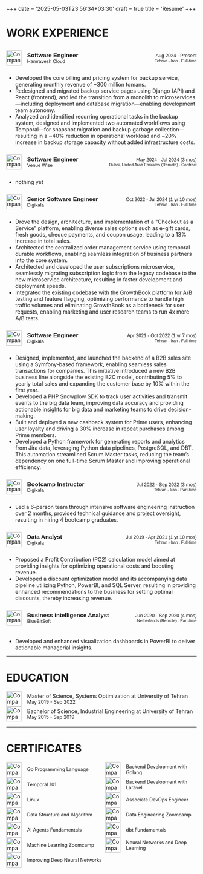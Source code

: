 +++
date = '2025-05-03T23:56:34+03:30'
draft = true
title = 'Resume'
+++

# WORK EXPERIENCE

<div class="custom-html" style="display: flex; align-items: center; justify-content: space-between; padding: 10px 0; font-family: Arial, sans-serif;">

  <div style="display: flex; align-items: center; gap: 15px;">
    <img src="https://media.licdn.com/dms/image/v2/C4D0BAQFIOmQcwTXY5g/company-logo_100_100/company-logo_100_100/0/1630513308234/hamravesh_logo?e=1752710400&v=beta&t=TITd5IY69lWY8N6JUJToOIlKRcIlTRVMNJ6znd1pQV4" alt="Company Logo" 
         style="width: 40px; height: 40px; object-fit: contain;" />
    <div style="display: flex; flex-direction: column;">
      <div style="font-weight: bold; font-size: 1.1em;">Software Engineer</div>
      <div>
        <a href="https://hamravesh.com/" target="_blank" rel="noopener noreferrer" 
         style="text-decoration: none; font-size: 0.9em;">Hamravesh Cloud</a>
      </div>
    </div>

  </div>
  <div style="text-align: right; white-space: nowrap; font-size: 0.9em;">
      Aug 2024 - Present
      <div style="font-size: 0.85em;">Tehran - Iran . Full-time</div>
  </div>
</div>

- Developed the core billing and pricing system for backup service, generating monthly revenue of +300 million tomans.
- Redesigned and migrated backup service pages using Django (API) and React (frontend), and led the transition from a monolith to microservices—including deployment and database migration—enabling development team autonomy.
- Analyzed and identified recurring operational tasks in the backup system, designed and implemented two automated workflows using Temporal—for snapshot migration and backup garbage collection—resulting in a ~40% reduction in operational workload and ~20% increase in backup storage capacity without added infrastructure costs.

<div class="custom-html" style="display: flex; align-items: center; justify-content: space-between; padding: 10px 0; font-family: Arial, sans-serif;">
  <div style="display: flex; align-items: center; gap: 15px;">
    <img src="https://media.licdn.com/dms/image/v2/D4D0BAQG7Yx-JnkeKww/company-logo_100_100/company-logo_100_100/0/1715671804727/venue_wise_logo?e=1752710400&v=beta&t=0e1FGuezZo6uUGC7MwGT4IzUGcEBCY1dojGDyDfew1E" alt="Company Logo" 
         style="width: 40px; height: 40px; object-fit: contain;" />
    <div style="display: flex; flex-direction: column;">
      <div style="font-weight: bold; font-size: 1.1em;">Software Engineer</div>
      <div>
        <a href="https://venuewise.com/" target="_blank" rel="noopener noreferrer" 
         style="text-decoration: none; font-size: 0.9em;">Venue Wise</a>
      </div>
    </div>

  </div>
  <div style="text-align: right; white-space: nowrap; font-size: 0.9em;">
      May 2024 - Jul 2024 (3 mos)
      <div style="font-size: 0.85em;">Dubai, United Arab Emirates (Remote) . Contract</div>
  </div>
</div>

- nothing yet

<div class="custom-html" style="display: flex; align-items: center; justify-content: space-between; padding: 10px 0; font-family: Arial, sans-serif;">
  <div style="display: flex; align-items: center; gap: 15px;">
    <img src="https://media.licdn.com/dms/image/v2/C4D0BAQGshHg22ds-ug/company-logo_100_100/company-logo_100_100/0/1652508506193/digikala_logo?e=1752710400&v=beta&t=E5-4IITE8O_B8whLN0NlZ5R9RJcs5h8ck4SpJWRE9-M" alt="Company Logo" 
         style="width: 40px; height: 40px; object-fit: contain;" />
    <div style="display: flex; flex-direction: column;">
      <div style="font-weight: bold; font-size: 1.1em;">Senior Software Engineer</div>
      <div>
        <a href="https://www.digikala.com/" target="_blank" rel="noopener noreferrer" 
         style="text-decoration: none; font-size: 0.9em;">Digikala</a>
      </div>
    </div>

  </div>
  <div style="text-align: right; white-space: nowrap; font-size: 0.9em;">
      Oct 2022 - Jul 2024 (1 yr 10 mos)
      <div style="font-size: 0.85em;">Tehran - Iran . Full-time</div>
  </div>
</div>

- Drove the design, architecture, and implementation of a “Checkout as a Service” platform, enabling diverse sales options such as e-gift cards, fresh goods, cheque payments, and coupon usage, leading to a 13% increase in total sales.
- Architected the centralized order management service using temporal durable workflows, enabling seamless integration of business partners into the core system.
- Architected and developed the user subscriptions microservice, seamlessly migrating subscription logic from the legacy codebase to the new microservice architecture, resulting in faster development and deployment speeds.
- Integrated the existing codebase with the GrowthBook platform for A/B testing and feature flagging, optimizing performance to handle high traffic volumes and eliminating GrowthBook as a bottleneck for user requests, enabling marketing and user research teams to run 4x more A/B tests.

<div class="custom-html" style="display: flex; align-items: center; justify-content: space-between; padding: 10px 0; font-family: Arial, sans-serif;">
  <div style="display: flex; align-items: center; gap: 15px;">
    <img src="https://media.licdn.com/dms/image/v2/C4D0BAQGshHg22ds-ug/company-logo_100_100/company-logo_100_100/0/1652508506193/digikala_logo?e=1752710400&v=beta&t=E5-4IITE8O_B8whLN0NlZ5R9RJcs5h8ck4SpJWRE9-M" alt="Company Logo" 
         style="width: 40px; height: 40px; object-fit: contain;" />
    <div style="display: flex; flex-direction: column;">
      <div style="font-weight: bold; font-size: 1.1em;">Software Engineer</div>
      <div>
        <a href="https://www.digikala.com/" target="_blank" rel="noopener noreferrer" 
         style="text-decoration: none; font-size: 0.9em;">Digikala</a>
      </div>
    </div>

  </div>
  <div style="text-align: right; white-space: nowrap; font-size: 0.9em;">
      Apr 2021 - Oct 2022 (1 yr 7 mos)
      <div style="font-size: 0.85em;">Tehran - Iran . Full-time</div>
  </div>
</div>

- Designed, implemented, and launched the backend of a B2B sales site using a Symfony-based framework, enabling seamless sales transactions for companies. This initiative introduced a new B2B business line alongside the existing B2C model, contributing 5% to yearly total sales and expanding the customer base by 10% within the first year.
- Developed a PHP Snowplow SDK to track user activities and transmit events to the big data team, improving data accuracy and providing actionable insights for big data and marketing teams to drive decision-making.
- Built and deployed a new cashback system for Prime users, enhancing user loyalty and driving a 30% increase in repeat purchases among Prime members.
- Developed a Python framework for generating reports and analytics from Jira data, leveraging Python data pipelines, PostgreSQL, and DBT. This automation streamlined Scrum Master tasks, reducing the team’s dependency on one full-time Scrum Master and improving operational efficiency.

<div class="custom-html" style="display: flex; align-items: center; justify-content: space-between; padding: 10px 0; font-family: Arial, sans-serif;">
  <div style="display: flex; align-items: center; gap: 15px;">
    <img src="https://media.licdn.com/dms/image/v2/C4D0BAQGshHg22ds-ug/company-logo_100_100/company-logo_100_100/0/1652508506193/digikala_logo?e=1752710400&v=beta&t=E5-4IITE8O_B8whLN0NlZ5R9RJcs5h8ck4SpJWRE9-M" alt="Company Logo" 
         style="width: 40px; height: 40px; object-fit: contain;" />
    <div style="display: flex; flex-direction: column;">
      <div style="font-weight: bold; font-size: 1.1em;">Bootcamp Instructor</div>
      <div>
        <a href="https://www.digikala.com/" target="_blank" rel="noopener noreferrer" 
         style="text-decoration: none; font-size: 0.9em;">Digikala</a>
      </div>
    </div>

  </div>
  <div style="text-align: right; white-space: nowrap; font-size: 0.9em;">
      Jul 2022 - Sep 2022 (3 mos)
      <div style="font-size: 0.85em;">Tehran - Iran . Part-time</div>
  </div>
</div>

- Led a 6-person team through intensive software engineering instruction over 2 months, provided technical guidance and project oversight, resulting in hiring 4 bootcamp graduates.

<div class="custom-html" style="display: flex; align-items: center; justify-content: space-between; padding: 10px 0; font-family: Arial, sans-serif;">
  <div style="display: flex; align-items: center; gap: 15px;">
    <img src="https://media.licdn.com/dms/image/v2/C4D0BAQGshHg22ds-ug/company-logo_100_100/company-logo_100_100/0/1652508506193/digikala_logo?e=1752710400&v=beta&t=E5-4IITE8O_B8whLN0NlZ5R9RJcs5h8ck4SpJWRE9-M" alt="Company Logo" 
         style="width: 40px; height: 40px; object-fit: contain;" />
    <div style="display: flex; flex-direction: column;">
      <div style="font-weight: bold; font-size: 1.1em;">Data Analyst</div>
      <div>
        <a href="https://www.digikala.com/" target="_blank" rel="noopener noreferrer" 
         style="text-decoration: none; font-size: 0.9em;">Digikala</a>
      </div>
    </div>

  </div>
  <div style="text-align: right; white-space: nowrap; font-size: 0.9em;">
      Jul 2019 - Apr 2021 (1 yr 10 mos)
      <div style="font-size: 0.85em;">Tehran - Iran . Full-time</div>
  </div>
</div>

- Proposed a Profit Contribution (PC2) calculation model aimed at providing insights for optimizing operational costs and boosting revenue.
- Developed a discount optimization model and its accompanying data pipeline utilizing Python, PowerBI, and SQL Server, resulting in providing enhanced recommendations to the business for setting optimal discounts, thereby increasing revenue.

<div class="custom-html" style="display: flex; align-items: center; justify-content: space-between; padding: 10px 0; font-family: Arial, sans-serif;">
  <div style="display: flex; align-items: center; gap: 15px;">
    <img src="https://media.licdn.com/dms/image/v2/C560BAQFaRNyDG5O8Cg/company-logo_100_100/company-logo_100_100/0/1630625333751/bluebitsoft_logo?e=1752710400&v=beta&t=q2sva6ksAVz0mMULXkfSmr4TUYRX9sLIUEjzoxfWh5Y" alt="Company Logo" 
         style="width: 40px; height: 40px; object-fit: contain;" />
    <div style="display: flex; flex-direction: column;">
      <div style="font-weight: bold; font-size: 1.1em;">Business Intelligence Analyst</div>
      <div>
        <a href="https://bluebitsoft.codes/" target="_blank" rel="noopener noreferrer" 
         style="text-decoration: none; font-size: 0.9em;">BlueBitSoft</a>
      </div>
    </div>

  </div>
  <div style="text-align: right; white-space: nowrap; font-size: 0.9em;">
      Jun 2020 - Sep 2020 (4 mos)
      <div style="font-size: 0.85em;">Netherlands (Remote) . Part-time</div>
  </div>
</div>

###

- Developed and enhanced visualization dashboards in PowerBI to deliver actionable managerial insights.

---

# EDUCATION

<div style="display: flex; align-items: center; gap: 15px;">
<img src="https://media.licdn.com/dms/image/v2/C4E0BAQE-NIX4SUSCOg/company-logo_100_100/company-logo_100_100/0/1631311354545?e=1752710400&v=beta&t=CPnmlJ32-UkdUmbnEod4_JdGQhTBp8JrgPxT0FD-Ghk" alt="Company Logo" 
        style="width: 40px; height: 40px; object-fit: contain;" />
<div style="display: flex; flex-direction: column;">
    <div style="font-weight: font-size: 1.1em;">Master of Science, Systems Optimization at University of Tehran</div>
    <div>
<div style="white-space: nowrap; font-size: 0.9em;">May 2019 - Sep 2022</div>
    </div>
</div>
</div>

<div style="display: flex; align-items: center; gap: 15px;">
<img src="https://media.licdn.com/dms/image/v2/C4E0BAQE-NIX4SUSCOg/company-logo_100_100/company-logo_100_100/0/1631311354545?e=1752710400&v=beta&t=CPnmlJ32-UkdUmbnEod4_JdGQhTBp8JrgPxT0FD-Ghk" alt="Company Logo" 
        style="width: 40px; height: 40px; object-fit: contain;" />
<div style="display: flex; flex-direction: column;">
    <div style="font-weight: font-size: 1.1em;">Bachelor of Science, Industrial Engineering at University of Tehran</div>
    <div>
<div style="white-space: nowrap; font-size: 0.9em;">May 2015 - Sep 2019</div>
    </div>
</div>
</div>

---

# CERTIFICATES

<div style="display: flex; gap: 20px;">
  <div style="flex: 1; display: flex; align-items: center; gap: 15px;">
    <img src="https://media.licdn.com/dms/image/v2/C4D0BAQGexnfBxeEG-g/company-logo_100_100/company-logo_100_100/0/1630530042036/coursera_logo?e=1752710400&v=beta&t=ngZYW0RXzsHSP5HhPC5u4ViCa8frSoWw1cqSJv5BuHs" alt="Company Logo" 
         style="width: 40px; height: 40px; object-fit: contain;" />
    <div style="display: flex; flex-direction: column;">
      <a href="https://www.coursera.org/account/accomplishments/verify/NYR3QBYLTVUW?utm_campaign=sharing_cta&utm_content=cert_image&utm_medium=certificate&utm_product=course&utm_source=android" target="_blank" rel="noopener noreferrer" 
         style="text-decoration: none; font-size: 0.9em;">Go Programming Language</a>
    </div>
  </div>
   <div style="flex: 1; display: flex; align-items: center; gap: 15px;">
    <img src="https://media.licdn.com/dms/image/v2/C4D0BAQGOojMZGgd04Q/company-logo_100_100/company-logo_100_100/0/1637478816527/quera_logo?e=1752710400&v=beta&t=Od-yLvOcn74i7kFtnF9nxDx0RE_EasU9pQca-ov-5_k" alt="Company Logo" 
         style="width: 40px; height: 40px; object-fit: contain;" />
    <div style="display: flex; flex-direction: column;">
      <a href="https://quera.org/media/public/quera_certificate/308b9b83401844eebc5f5f979530c851.jpg" target="_blank" rel="noopener noreferrer" 
         style="text-decoration: none; font-size: 0.9em;">Backend Development with Golang</a>
    </div>
  </div>
</div>

<div style="display: flex; gap: 20px;">
<div style="flex: 1; display: flex; align-items: center; gap: 15px;">
    <img src="https://media.licdn.com/dms/image/v2/D560BAQG2k4od1BnFYw/company-logo_100_100/company-logo_100_100/0/1719946312124/temporal_technologies_logo?e=1752710400&v=beta&t=WIGHAhiBU69Wpqc8iQeT-6wepJnCYFP8EoDUcLZlFXQ" alt="Company Logo" 
         style="width: 40px; height: 40px; object-fit: contain;" />
    <div style="display: flex; flex-direction: column;">
      <a href="https://ibb.co/JyL4jMG" target="_blank" rel="noopener noreferrer" 
         style="text-decoration: none; font-size: 0.9em;">Temporal 101</a>
    </div>
  </div>  
    <div style="flex: 1; display: flex; align-items: center; gap: 15px;">
    <img src="https://media.licdn.com/dms/image/v2/C4D0BAQGOojMZGgd04Q/company-logo_100_100/company-logo_100_100/0/1637478816527/quera_logo?e=1752710400&v=beta&t=Od-yLvOcn74i7kFtnF9nxDx0RE_EasU9pQca-ov-5_k" alt="Company Logo" 
         style="width: 40px; height: 40px; object-fit: contain;" />
    <div style="display: flex; flex-direction: column;">
      <a href="https://quera.org/media/public/quera_certificate/6c2700964b7e4b6dbb280b328fa5a4f1.jpg" target="_blank" rel="noopener noreferrer" 
         style="text-decoration: none; font-size: 0.9em;">Backend Development with Laravel</a>
    </div>
  </div>
</div>

<div style="display: flex; gap: 20px;">
  <div style="flex: 1; display: flex; align-items: center; gap: 15px;">
    <img src="https://media.licdn.com/dms/image/v2/C4D0BAQGOojMZGgd04Q/company-logo_100_100/company-logo_100_100/0/1637478816527/quera_logo?e=1752710400&v=beta&t=Od-yLvOcn74i7kFtnF9nxDx0RE_EasU9pQca-ov-5_k" alt="Company Logo" 
         style="width: 40px; height: 40px; object-fit: contain;" />
    <div style="display: flex; flex-direction: column;">
      <a href="https://quera.org/media/public/quera_certificate/057908bf78d341e5a6c31d3cf2d2687f.jpg" target="_blank" rel="noopener noreferrer" 
         style="text-decoration: none; font-size: 0.9em;">Linux</a>
    </div>
  </div>
  <div style="flex: 1; display: flex; align-items: center; gap: 15px;">
    <img src="https://media.licdn.com/dms/image/v2/D4E0BAQH5aAQ1JS53KA/company-logo_100_100/company-logo_100_100/0/1714461206742?e=1753315200&v=beta&t=Voi6CuCwsqS0oAf-8as7LXk_TgpSoFUg79O2bp0xAaA" alt="Company Logo" 
         style="width: 40px; height: 40px; object-fit: contain;" />
    <div style="display: flex; flex-direction: column;">
      <a href="https://academy.arvancloud.ir/certificate/12721AC71-34F6884-33F89A2/" target="_blank" rel="noopener noreferrer" 
         style="text-decoration: none; font-size: 0.9em;">Associate DevOps Engineer</a>
    </div>
  </div>
</div>

<div style="display: flex; gap: 20px;">
    <div style="flex: 1; display: flex; align-items: center; gap: 15px;">
    <img src="https://media.licdn.com/dms/image/v2/C4D0BAQGOojMZGgd04Q/company-logo_100_100/company-logo_100_100/0/1637478816527/quera_logo?e=1752710400&v=beta&t=Od-yLvOcn74i7kFtnF9nxDx0RE_EasU9pQca-ov-5_k" alt="Company Logo" 
         style="width: 40px; height: 40px; object-fit: contain;" />
    <div style="display: flex; flex-direction: column;">
      <a href="https://quera.org/media/public/quera_certificate/f8df1a6cae9941449b2d6c0f206ff8bb.jpg" target="_blank" rel="noopener noreferrer" 
         style="text-decoration: none; font-size: 0.9em;">Data Structure and Algorithm</a>
    </div>
  </div>
  <div style="flex: 1; display: flex; align-items: center; gap: 15px;">
    <img src="https://media.licdn.com/dms/image/v2/C4D0BAQFY84TXDGjQTA/company-logo_100_100/company-logo_100_100/0/1640896517353/datatalks_club_logo?e=1752710400&v=beta&t=b9hWqMA8t1hrbD7bDe9jqlNvRVxLIxOTSeuvTQKjo9M" alt="Company Logo" 
         style="width: 40px; height: 40px; object-fit: contain;" />
    <div style="display: flex; flex-direction: column;">
      <a href="https://certificate.datatalks.club/dezoomcamp/2024/3481f400d17ea5bdcaed692c4709d6b657a588e2.pdf" target="_blank" rel="noopener noreferrer" 
         style="text-decoration: none; font-size: 0.9em;">Data Engineering Zoomcamp</a>
    </div>
  </div>
</div>

<div style="display: flex; gap: 20px;">
  <div style="flex: 1; display: flex; align-items: center; gap: 15px;">
    <img src="https://media.licdn.com/dms/image/v2/C4D0BAQFzIxlpQ0lAdA/company-logo_100_100/company-logo_100_100/0/1630556211624/huggingface_logo?e=1752710400&v=beta&t=06QTNa6Jky4dVykFXQ_bN3jD7baKGpSrXCkams_lUik" alt="Company Logo" 
         style="width: 40px; height: 40px; object-fit: contain;" />
    <div style="display: flex; flex-direction: column;">
      <a href="https://huggingface.co/datasets/agents-course/certificates/resolve/main/certificates/Shyone/2025-03-04.png" target="_blank" rel="noopener noreferrer" 
         style="text-decoration: none; font-size: 0.9em;">AI Agents Fundamentals</a>
    </div>
  </div>
    <div style="flex: 1; display: flex; align-items: center; gap: 15px;">
    <img src="https://media.licdn.com/dms/image/v2/C560BAQGYxjMn8Ejunw/company-logo_100_100/company-logo_100_100/0/1630649588321/fishtown_analytics_logo?e=1752710400&v=beta&t=e2IWfQJo-oRvuxzdtusRWU_NBE5zCXmpxiQvr2vJiSk" alt="Company Logo" 
         style="width: 40px; height: 40px; object-fit: contain;" />
    <div style="display: flex; flex-direction: column;">
      <a href="https://www.credential.net/c7417459-3a44-41cc-8121-a9526598d224#gs.4osv01" target="_blank" rel="noopener noreferrer" 
         style="text-decoration: none; font-size: 0.9em;">dbt Fundamentals</a>
    </div>
  </div>
</div>

<div style="display: flex; gap: 20px;">
  <div style="flex: 1; display: flex; align-items: center; gap: 15px;">
    <img src="https://media.licdn.com/dms/image/v2/C4D0BAQFY84TXDGjQTA/company-logo_100_100/company-logo_100_100/0/1640896517353/datatalks_club_logo?e=1752710400&v=beta&t=b9hWqMA8t1hrbD7bDe9jqlNvRVxLIxOTSeuvTQKjo9M" alt="Company Logo" 
         style="width: 40px; height: 40px; object-fit: contain;" />
    <div style="display: flex; flex-direction: column;">
      <a href="https://certificate.datatalks.club/ml-zoomcamp/2023/3481f400d17ea5bdcaed692c4709d6b657a588e2.pdf" target="_blank" rel="noopener noreferrer" 
         style="text-decoration: none; font-size: 0.9em;">Machine Learning Zoomcamp</a>
    </div>
  </div>
  <div style="flex: 1; display: flex; align-items: center; gap: 15px;">
    <img src="https://media.licdn.com/dms/image/v2/C4D0BAQGexnfBxeEG-g/company-logo_100_100/company-logo_100_100/0/1630530042036/coursera_logo?e=1752710400&v=beta&t=ngZYW0RXzsHSP5HhPC5u4ViCa8frSoWw1cqSJv5BuHs" alt="Company Logo" 
         style="width: 40px; height: 40px; object-fit: contain;" />
    <div style="display: flex; flex-direction: column;">
      <a href="https://www.coursera.org/account/accomplishments/verify/4VJK5VNUJFKS?utm_source=link&utm_medium=certificate&utm_content=cert_image&utm_campaign=sharing_cta&utm_product=course" target="_blank" rel="noopener noreferrer" 
         style="text-decoration: none; font-size: 0.9em;">Neural Networks and Deep Learning</a>
    </div>
  </div>
</div>

<div style="display: flex; gap: 20px;">
    <div style="flex: 1; display: flex; align-items: center; gap: 15px;">
    <img src="https://media.licdn.com/dms/image/v2/C4D0BAQGexnfBxeEG-g/company-logo_100_100/company-logo_100_100/0/1630530042036/coursera_logo?e=1752710400&v=beta&t=ngZYW0RXzsHSP5HhPC5u4ViCa8frSoWw1cqSJv5BuHs" alt="Company Logo" 
         style="width: 40px; height: 40px; object-fit: contain;" />
    <div style="display: flex; flex-direction: column;">
      <a href="https://www.coursera.org/account/accomplishments/verify/BB5PV5BQUS68?utm_source=link&utm_medium=certificate&utm_content=cert_image&utm_campaign=sharing_cta&utm_product=course" target="_blank" rel="noopener noreferrer" 
         style="text-decoration: none; font-size: 0.9em;">Improving Deep Neural Networks</a>
    </div>
  </div>
</div>
